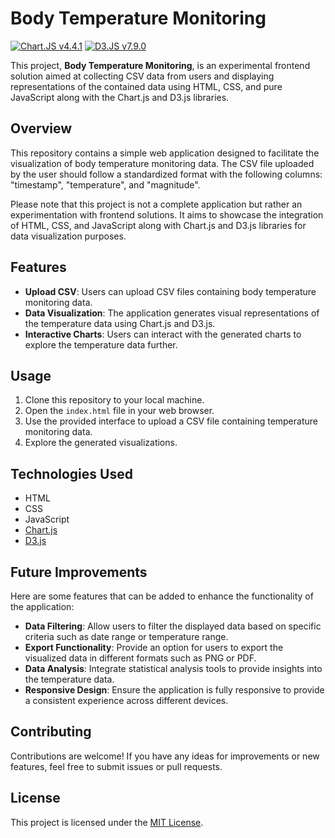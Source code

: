 # Body Temperature Monitoring

[![Chart.JS v4.4.1](https://img.shields.io/badge/4.4.1-FF6384?style=flat-square&logo=chartdotjs&logoColor=FFFFFF&label=Chart.JS&labelColor=FF6384&color=000000&cacheSeconds=https%3A%2F%2Fwww.chartjs.org%2F)](https://www.chartjs.org/)
[![D3.JS v7.9.0](https://img.shields.io/badge/7.9.0-F9A03C?style=flat-square&logo=d3dotjs&logoColor=FFFFFF&label=D3.JS&labelColor=F9A03C&color=000000&cacheSeconds=https%3A%2F%2Fd3js.org%2F)](https://d3js.org/)


This project, **Body Temperature Monitoring**, is an experimental frontend solution aimed at collecting CSV data from users and displaying representations of the contained data using HTML, CSS, and pure JavaScript along with the Chart.js and D3.js libraries.

## Overview

This repository contains a simple web application designed to facilitate the visualization of body temperature monitoring data. The CSV file uploaded by the user should follow a standardized format with the following columns: "timestamp", "temperature", and "magnitude".

Please note that this project is not a complete application but rather an experimentation with frontend solutions. It aims to showcase the integration of HTML, CSS, and JavaScript along with Chart.js and D3.js libraries for data visualization purposes.

## Features

- **Upload CSV**: Users can upload CSV files containing body temperature monitoring data.
- **Data Visualization**: The application generates visual representations of the temperature data using Chart.js and D3.js.
- **Interactive Charts**: Users can interact with the generated charts to explore the temperature data further.

## Usage

1. Clone this repository to your local machine.
2. Open the `index.html` file in your web browser.
3. Use the provided interface to upload a CSV file containing temperature monitoring data.
4. Explore the generated visualizations.

## Technologies Used

- HTML
- CSS
- JavaScript
- [Chart.js](https://www.chartjs.org/)
- [D3.js](https://d3js.org/)

## Future Improvements

Here are some features that can be added to enhance the functionality of the application:

- **Data Filtering**: Allow users to filter the displayed data based on specific criteria such as date range or temperature range.
- **Export Functionality**: Provide an option for users to export the visualized data in different formats such as PNG or PDF.
- **Data Analysis**: Integrate statistical analysis tools to provide insights into the temperature data.
- **Responsive Design**: Ensure the application is fully responsive to provide a consistent experience across different devices.

## Contributing

Contributions are welcome! If you have any ideas for improvements or new features, feel free to submit issues or pull requests.

## License

This project is licensed under the [MIT License](LICENSE).
